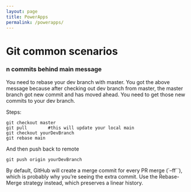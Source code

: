 ```yaml
---
layout: page
title: PowerApps
permalink: /powerapps/
---
```


# Git common scenarios

### n commits behind main message

You need to rebase your dev branch with master. You got the above message because after checking out dev branch from master, the master branch got new commit and has moved ahead. You need to get those new commits to your dev branch.

Steps:

```
git checkout master
git pull        #this will update your local main
git checkout yourDevBranch
git rebase main
```

And then push back to remote

```
git push origin yourDevBranch
```

By default, GitHub will create a merge commit for every PR merge (`–ff``), which is probably why you’re seeing the extra commit. Use the Rebase-Merge strategy instead, which preserves a linear history.
